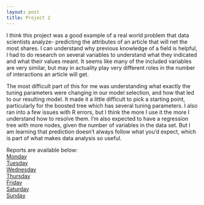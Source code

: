 ```yaml
---
layout: post
title: Project 2
---
```


I think this project was a good example of a real world problem that data scientists analyze- predicting the attributes of an article that will net the most shares. I can understand why previous knowledge of a field is helpful, I had to do research on several variables to understand what they indicated and what their values meant. It seems like many of the included variables are very similar, but may in actuality play very different roles in the number of interactions an article will get. 

The most difficult part of this for me was understanding what exactly the tuning parameters were changing in our model selection, and how that led to our resulting model. It made it a little difficult to pick a starting point, particularly for the boosted tree which has several tuning parameters. I also ran into a few issues with R errors, but I think the more I use it the more I understand how to resolve them. I’m also expected to have a regression tree with more nodes, given the number of variables in the data set. But I am learning that prediction doesn’t always follow what you’d expect, which is part of what makes data analysis so useful. 

Reports are available below:  
[Monday](MondayAnalysis.md)  
[Tuesday](TuesdayAnalysis.md)  
[Wednesday](WednesdayAnalysis.md)  
[Thursday](ThursdayAnalysis.md)  
[Friday](FridayAnalysis.md)  
[Saturday](SaturdayAnalysis.md)  
[Sunday](SundayAnalysis.md)  

